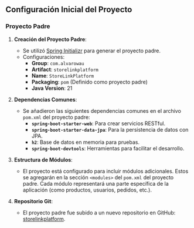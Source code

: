 ## Configuración Inicial del Proyecto

### Proyecto Padre

1. **Creación del Proyecto Padre**:
   - Se utilizó [Spring Initializr](https://start.spring.io/) para generar el proyecto padre.
   - Configuraciones:
     - **Group**: `com.alvarowau`
     - **Artifact**: `storelinkplatform`
     - **Name**: `StoreLinkPlatform`
     - **Packaging**: `pom` (Definido como proyecto padre)
     - **Java Version**: 21

2. **Dependencias Comunes**:
   - Se añadieron las siguientes dependencias comunes en el archivo `pom.xml` del proyecto padre:
     - **`spring-boot-starter-web`**: Para crear servicios RESTful.
     - **`spring-boot-starter-data-jpa`**: Para la persistencia de datos con JPA.
     - **`h2`**: Base de datos en memoria para pruebas.
     - **`spring-boot-devtools`**: Herramientas para facilitar el desarrollo.

3. **Estructura de Módulos**:
   - El proyecto está configurado para incluir módulos adicionales. Estos se agregarán en la sección `<modules>` del `pom.xml` del proyecto padre. Cada módulo representará una parte específica de la aplicación (como productos, usuarios, pedidos, etc.).

4. **Repositorio Git**:
   - El proyecto padre fue subido a un nuevo repositorio en GitHub: [storelinkplatform](https://github.com/alvarowau/storelinkplatform).
